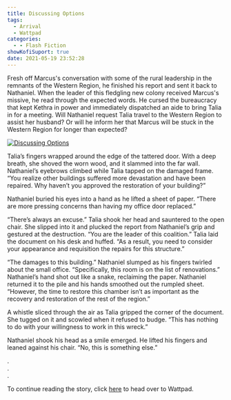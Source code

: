 ```yaml
---
title: Discussing Options
tags:
  - Arrival
  - Wattpad
categories:
  - - Flash Fiction
showKofiSuport: true
date: 2021-05-19 23:52:28
---
```


Fresh off Marcus's conversation with some of the rural leadership in the remnants of the Western Region, he finished his report and sent it back to Nathaniel. When the leader of this fledgling new colony received Marcus's missive, he read through the expected words. He cursed the bureaucracy that kept Kethra in power and immediately dispatched an aide to bring Talia in for a meeting.<!-- more --> Will Nathaniel request Talia travel to the Western Region to assist her husband? Or will he inform her that Marcus will be stuck in the Western Region for longer than expected?

<div class="center">

[![Discussing Options](/images/covers/arrival.png "Discussing Options")](https://www.wattpad.com/1072986708-arrival-discussing-options)

</div>

Talia’s fingers wrapped around the edge of the tattered door. With a deep breath, she shoved the worn wood, and it slammed into the far wall. Nathaniel’s eyebrows climbed while Talia tapped on the damaged frame. “You realize other buildings suffered more devastation and have been repaired. Why haven’t you approved the restoration of your building?”

Nathaniel buried his eyes into a hand as he lifted a sheet of paper. “There are more pressing concerns than having my office door replaced.”

“There’s always an excuse.” Talia shook her head and sauntered to the open chair. She slipped into it and plucked the report from Nathaniel’s grip and gestured at the destruction. “You are the leader of this coalition.” Talia laid the document on his desk and huffed. “As a result, you need to consider your appearance and requisition the repairs for this structure.”

“The damages to this building.” Nathaniel slumped as his fingers twirled about the small office. “Specifically, this room is on the list of renovations.” Nathaniel’s hand shot out like a snake, reclaiming the paper. Nathaniel returned it to the pile and his hands smoothed out the rumpled sheet. “However, the time to restore this chamber isn’t as important as the recovery and restoration of the rest of the region.”

A whistle sliced through the air as Talia gripped the corner of the document. She tugged on it and scowled when it refused to budge. “This has nothing to do with your willingness to work in this wreck.”

Nathaniel shook his head as a smile emerged. He lifted his fingers and leaned against his chair. “No, this is something else.”

<div class="center story-ellipses">

.</br>
.</br>
.</br>

</div>

<div>

To continue reading the story, click [here](https://www.wattpad.com/1072986708-arrival-discussing-options) to head over to Wattpad.

</div>